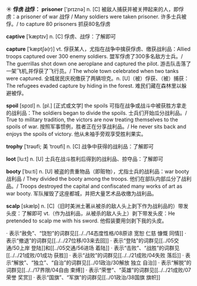 ☀ <span class="category">**俘虏 战俘：**</span>
<span class="vocabulary">**prisoner**</span> ['prɪznə] 
<span class="definition">n. [C] 被敌人捕获并被关押起来的人，即俘虏：</span>a prisoner of war 战俘 / Many soldiers were taken prisoner. 许多士兵被俘。/ to capture 80 prisoners 抓获80名俘虏
           
<span class="vocabulary">**captive**</span> [ˈkæptɪv]
<span class="definition">n. [C] 俘虏、战俘：</span>了解即可           

<span class="vocabulary">**capture**</span> [ˈkæptʃə(r)]
<span class="definition">vt. 俘获某人，尤指在战争中擒获俘虏、缴获战利品：</span>Allied troops captured over 300 enemy soldiers. 盟军俘虏了300多名敌方士兵。/ The guerrillas shot down one aeroplane and captured the pilot. 游击队击落了一架飞机,并俘获了飞行员。/ The whole town celebrated when two tanks were captured. 全城居民庆祝缴获了两辆坦克。<span class="definition">n. [U]（被）俘获、（被）捕获：</span>The refugees evaded capture by hiding in the forest. 难民们藏在森林里以躲避被俘。

<span class="vocabulary">**spoil**</span> [spɔɪl]
<span class="definition">n. [pl.] [正式或文学] the spoils 可指在战争或战斗中被获胜方拿走的战利品：</span>The soldiers began to divide the spoils. 士兵们开始瓜分战利品。/ True to military tradition, the victors are now treating themselves to the spoils of war. 按照军事惯例，胜者正在分享战利品。/ He never sits back and enjoys the spoils of victory. 他从未袖手旁观享受胜利果实。

<span class="vocabulary">**trophy**</span> [ˈtrəʊfi; 美 ˈtroʊfi]
<span class="definition">n. [C] 战争中获得的战利品：</span>了解即可
           
<span class="vocabulary">**loot**</span> [lu:t]
<span class="definition">n. [U] 士兵在战斗胜利后得到的战利品、掠夺品：</span>了解即可
           
<span class="vocabulary">**booty**</span> [ˈbu:ti]
<span class="definition">n. [U] 被盗的贵重物品（即赃物），尤指士兵的战利品：</span>war booty 战利品 / They divided the booty among the troops. 他们在部队内部瓜分了战利品。/ Troops destroyed the capital and confiscated many works of art as war booty. 军队摧毁了这座都城，并把大量艺术品收缴为战利品。
           
<span class="vocabulary">**scalp**</span> [skælp]
<span class="definition">n. [C]（旧时美洲土著从被杀的敌人头上剥下作为战利品的）带发头皮：</span>了解即可 <span class="definition">vt.（作为战利品，从被杀的敌人头上）剥下带发头皮：</span>He pretended to scalp me with his sword. 他假装要用剑剥下我的头皮。

· 表示“赦免”、“饶恕”的词群见[[../../14态度性格/08原谅 宽恕 仁慈 慷慨 同情]]
· 表示“撤退”的词群见[[../../27位移/03来去回]]
· 表示“登陆”的词群见[[../05交通/50上岸 登陆]]和[[../05交通/56进场 着陆]]
· 表示“击败”、“战胜”的词群见[[../../21成败/01成功 获胜]]
· 表示“战败”的词群见[[../../21成败/04失败 落后]]
· 表示“解放”、“独立”、“自治”的词群见[[../01政治/30解放 独立 自治]]
· 表示“解脱”的词群见[[../../17界限/04自由 束缚]]
· 表示“荣誉”、“英雄”的词群见[[../../21成败/07荣誉 奖赏]]
· 表示“国旗”、“军旗”的词群见[[../01政治/38国旗 旗帜]]
